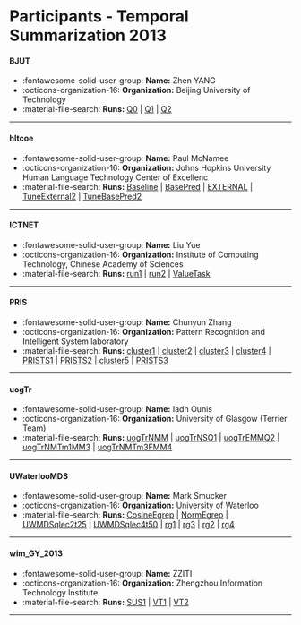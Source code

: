 # Participants - Temporal Summarization 2013 

#### BJUT
 - :fontawesome-solid-user-group: **Name:** Zhen YANG
 - :octicons-organization-16: **Organization:** Beijing University of Technology
 - :material-file-search: **Runs:** [Q0](./runs.md#q0) | [Q1](./runs.md#q1) | [Q2](./runs.md#q2)

---
#### hltcoe
 - :fontawesome-solid-user-group: **Name:** Paul McNamee
 - :octicons-organization-16: **Organization:** Johns Hopkins University Human Language Technology Center of Excellenc
 - :material-file-search: **Runs:** [Baseline](./runs.md#baseline) | [BasePred](./runs.md#basepred) | [EXTERNAL](./runs.md#external) | [TuneExternal2](./runs.md#tuneexternal2) | [TuneBasePred2](./runs.md#tunebasepred2)

---
#### ICTNET
 - :fontawesome-solid-user-group: **Name:** Liu Yue
 - :octicons-organization-16: **Organization:** Institute of Computing Technology, Chinese Academy of Sciences
 - :material-file-search: **Runs:** [run1](./runs.md#run1) | [run2](./runs.md#run2) | [ValueTask](./runs.md#valuetask)

---
#### PRIS
 - :fontawesome-solid-user-group: **Name:** Chunyun Zhang
 - :octicons-organization-16: **Organization:** Pattern Recognition and Intelligent System laboratory
 - :material-file-search: **Runs:** [cluster1](./runs.md#cluster1) | [cluster2](./runs.md#cluster2) | [cluster3](./runs.md#cluster3) | [cluster4](./runs.md#cluster4) | [PRISTS1](./runs.md#prists1) | [PRISTS2](./runs.md#prists2) | [cluster5](./runs.md#cluster5) | [PRISTS3](./runs.md#prists3)

---
#### uogTr
 - :fontawesome-solid-user-group: **Name:** Iadh Ounis
 - :octicons-organization-16: **Organization:** University of Glasgow (Terrier Team)
 - :material-file-search: **Runs:** [uogTrNMM](./runs.md#uogtrnmm) | [uogTrNSQ1](./runs.md#uogtrnsq1) | [uogTrEMMQ2](./runs.md#uogtremmq2) | [uogTrNMTm1MM3](./runs.md#uogtrnmtm1mm3) | [uogTrNMTm3FMM4](./runs.md#uogtrnmtm3fmm4)

---
#### UWaterlooMDS
 - :fontawesome-solid-user-group: **Name:** Mark Smucker
 - :octicons-organization-16: **Organization:** University of Waterloo
 - :material-file-search: **Runs:** [CosineEgrep](./runs.md#cosineegrep) | [NormEgrep](./runs.md#normegrep) | [UWMDSqlec2t25](./runs.md#uwmdsqlec2t25) | [UWMDSqlec4t50](./runs.md#uwmdsqlec4t50) | [rg1](./runs.md#rg1) | [rg3](./runs.md#rg3) | [rg2](./runs.md#rg2) | [rg4](./runs.md#rg4)

---
#### wim_GY_2013
 - :fontawesome-solid-user-group: **Name:** ZZITI
 - :octicons-organization-16: **Organization:** Zhengzhou Information Technology Institute
 - :material-file-search: **Runs:** [SUS1](./runs.md#sus1) | [VT1](./runs.md#vt1) | [VT2](./runs.md#vt2)

---
